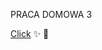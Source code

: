 PRACA DOMOWA 3

[Click](https://eudorcas.github.io/daftacademy-frontend_levelup-spring2019-praca_domowa-3/) :sparkles: :muscle:
